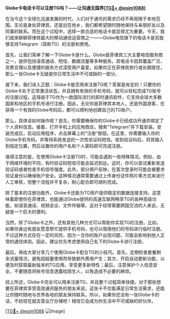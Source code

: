 **Globe卡电话卡可以注册TG吗？——让沟通无国界[[TG💪+ @esim1088](https://t.me/s/esim1088)]**

在当今这个全球化迅速发展的时代，人们对于通讯的需求已经不再局限于本地范围。无论是身处菲律宾，还是远在他乡，我们都希望随时随地保持与亲朋好友以及同事的联系。而在这个过程中，选择一款合适的电话卡就显得尤为重要。今天，我们就来聊聊菲律宾最大的移动通信运营商之一——Globe电信旗下的电话卡是否能够支持Telegram（简称TG）的注册和使用。

首先，让我们简单了解一下Globe卡是什么。Globe是菲律宾三大主要电信服务商之一，提供包括语音通话、短信、数据流量等多种服务。其电话卡因其覆盖广泛、资费合理以及便捷的服务方式深受用户喜爱。如果你正在菲律宾旅行或长期居住，那么一张Globe卡无疑是你日常生活中不可或缺的一部分。

接下来，我们进入正题：Globe卡能否用来注册TG呢？答案是肯定的！只要你的Globe卡处于正常激活状态，并且拥有有效的手机号码，就可以轻松完成TG账号的注册过程。这得益于TG作为一款国际流行的即时通讯软件，它支持全球大多数国家和地区的手机号进行注册。因此，无论你是菲律宾本地人，还是外国游客，在获得一个有效的Globe号码后，都可以顺利地创建自己的TG账户。

那么，具体该如何操作呢？首先，你需要确保你的Globe卡已经成功开通并绑定了个人资料信息。接着，打开手机上的应用商店，搜索“Telegram”并下载安装。安装完成后，启动应用程序，点击屏幕上的“注册”按钮。在这里，你需要输入你的Globe手机号码，并等待系统发送的一次性验证码短信。收到验证码后，将其输入到指定位置，然后设置你的用户名和个人密码即可完成注册。

值得注意的是，在使用Globe卡注册TG时，可能会遇到一些特殊情况。例如，由于网络环境的不同，有时验证码短信可能会延迟到达。这时，你可以尝试重新发送验证码或者检查手机信号强度。此外，部分用户反映，在首次登录时可能会被要求验证身份以确保账户安全。这种情况通常需要通过上传身份证件照片等方式来进行人工审核，但整个流程并不复杂，耐心配合即可顺利完成。

除了基本的注册功能外，Globe卡还能为TG用户提供稳定的数据连接支持。这意味着即使你在菲律宾，也能通过Globe提供的高速互联网畅享TG的各种高级功能，如语音通话、视频会议、文件传输等。这对于经常需要跨国交流的人来说，无疑是一个巨大的便利。

当然，除了Globe卡之外，还有其他几种方式可以帮助你实现TG的注册。比如，如果你身边有朋友愿意帮忙提供手机号码，也可以借用他们的号码进行临时注册。不过这种方式存在一定的风险，因为一旦你的账户出现问题，可能会影响到他人正常的通信体验。因此，建议优先考虑使用自己名下的Globe卡进行注册。

最后，再给大家分享几个使用Globe卡配合TG的小技巧。首先，定期检查套餐剩余流量情况，避免因超量使用而导致额外费用产生；其次，开启自动更新功能，以便及时获取最新版本的TG应用，享受更多新特性；最后，注意保护个人信息安全，不要随意将账号信息透露给陌生人，以免造成不必要的麻烦。

综上所述，Globe卡完全可以用来注册TG，并且整个过程简单快捷。对于那些想要在菲律宾享受高效通讯服务的朋友来说，这张卡不仅能满足日常生活需求，还能让你随时随地与世界各地的朋友保持联系。所以，如果你还没有一张Globe卡的话，不妨现在就去营业厅办理吧！相信它会成为你生活中不可或缺的好伙伴。

[[TG💪+ @esim1088](https://t.me/s/esim1088) ![Image](https://i.postimg.cc/4NQfJmqS/Snipaste-2025-05-13-00-14-12.png)]